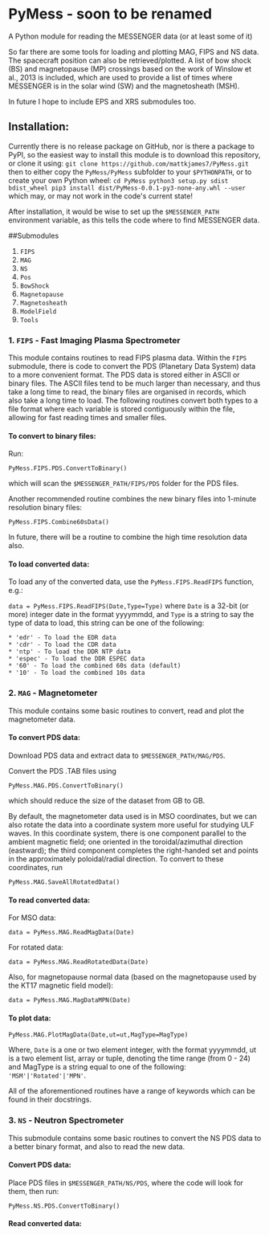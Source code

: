 # PyMess - soon to be renamed
A Python module for reading the MESSENGER data (or at least some of it)

So far there are some tools for loading and plotting MAG, FIPS and NS data. The 
spacecraft position can also be retrieved/plotted. A list of bow shock (BS) and
magnetopause (MP) crossings based on the work of Winslow et al., 2013 is 
included, which are used to provide a list of times where MESSENGER is in the 
solar wind (SW) and the magnetosheath (MSH).

In future I hope to include EPS and XRS submodules too.

## Installation:

Currently there is no release package on GitHub, nor is there a package 
to PyPI, so the easiest way to install this module is to download this 
repository, or clone it using:
`git clone https://github.com/mattkjames7/PyMess.git`
then to either copy the `PyMess/PyMess` subfolder to your `$PYTHONPATH`, or 
to create your own Python wheel:
`
cd PyMess
python3 setup.py sdist bdist_wheel
pip3 install dist/PyMess-0.0.1-py3-none-any.whl --user
`
which may, or may not work in the code's current state!

After installation, it would be wise to set up the `$MESSENGER_PATH`
environment variable, as this tells the code where to find MESSENGER
data.


##Submodules

1. `FIPS`
2. `MAG`
3. `NS`
4. `Pos`
5. `BowShock`
6. `Magnetopause`
7. `Magnetosheath`
8. `ModelField`
9. `Tools`

### 1. `FIPS` - Fast Imaging Plasma Spectrometer

This module contains routines to read FIPS plasma data. Within the `FIPS`
submodule, there is code to convert the PDS (Planetary Data System) data
to a more convenient format. The PDS data is stored either in ASCII or
binary files. The ASCII files tend to be much larger than necessary, and 
thus take a long time to read, the binary files are organised in records,
which also take a long time to load. The following routines convert both
types to a file format where each variable is stored contiguously within
the file, allowing for fast reading times and smaller files.

#### To convert to binary files:
Run:

`
PyMess.FIPS.PDS.ConvertToBinary()
`

which will scan the `$MESSENGER_PATH/FIPS/PDS` folder for the PDS files.

Another recommended routine combines the new binary files into 1-minute 
resolution binary files:

`
PyMess.FIPS.Combine60sData()
`

In future, there will be a routine to combine the high time resolution 
data also.

#### To load converted data:

To load any of the converted data, use the `PyMess.FIPS.ReadFIPS` 
function, e.g.:

`
data = PyMess.FIPS.ReadFIPS(Date,Type=Type)
`
where `Date` is a 32-bit (or more) integer date in the format yyyymmdd,
and `Type` is a string to say the type of data to load, this string can
be one of the following:
	
	* 'edr' - To load the EDR data
	* 'cdr' - To load the CDR data
	* 'ntp' - To load the DDR NTP data
	* 'espec' - To load the DDR ESPEC data
	* '60' - To load the combined 60s data (default)
	* '10' - To load the combined 10s data

### 2. `MAG` - Magnetometer

This module contains some basic routines to convert, read and plot the
magnetometer data.

#### To convert PDS data:

Download PDS data and extract data to `$MESSENGER_PATH/MAG/PDS`.

Convert the PDS .TAB files using

`PyMess.MAG.PDS.ConvertToBinary()`

which should reduce the size of the dataset from GB to GB.

By default, the magnetometer data used is in MSO coordinates, but we can
also rotate the data into a coordinate system more useful for studying 
ULF waves. In this coordinate system, there is one component parallel to 
the ambient magnetic field; one oriented in the toroidal/azimuthal 
direction (eastward); the third component completes the right-handed set 
and points in the approximately poloidal/radial direction. To convert to
these coordinates, run

`PyMess.MAG.SaveAllRotatedData()`

#### To read converted data:

For MSO data:

`data = PyMess.MAG.ReadMagData(Date)`

For rotated data:

`data = PyMess.MAG.ReadRotatedData(Date)`

Also, for magnetopause normal data (based on the magnetopause used by
the KT17 magnetic field model):

`data = PyMess.MAG.MagDataMPN(Date)`

#### To plot data:

`PyMess.MAG.PlotMagData(Date,ut=ut,MagType=MagType)`

Where, `Date` is a one or two element integer, with the format yyyymmdd,
ut is a two element list, array or tuple, denoting the time range 
(from 0 - 24)  and MagType is a string equal to one of the following:
`'MSM'|'Rotated'|'MPN'`.

All of the aforementioned routines have a range of keywords which can be
found in their  docstrings.

### 3. `NS` - Neutron Spectrometer

This submodule contains some basic routines to convert the NS PDS data 
to a better binary format, and also to read the new data.

#### Convert PDS data:

Place PDS files in `$MESSENGER_PATH/NS/PDS`, where the code will look
for them, then run:

`PyMess.NS.PDS.ConvertToBinary()`

#### Read converted data:

